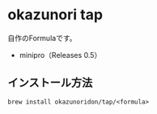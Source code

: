 # okazunori tap

自作のFormulaです。

- minipro（Releases 0.5）

## インストール方法

```brew install okazunoridon/tap/<formula>```
